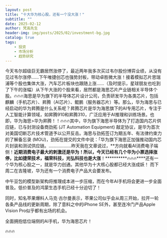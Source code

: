 ```yaml
---
layout: post
title: "十大华为核心股，还有一个没大涨！"
subtitle: ""
date: 2025-02-12
author: 梵高先生
header-img: img/posts/2025/02/investment-bg.jpg
catalog: true
tags:
    - 投资
    - 市场分析
    - 趋势研究
---
```


今天韦尔超级巨无霸居然涨停了，最近两年我多次买过韦尔股份博弈业绩，从没有见过韦尔涨停……下午唯捷创芯也强势封板，带动卓胜微大涨！接着模拟芯片思瑞浦等个股也集体大涨，汽车芯片板块也跟随上涨……（及时提示，星球朋友也吃到了下午的涨幅）从下午大涨的个股来看，居然都是海思芯片产业链相关半导体个股。🔥🔥🔥海思是华为旗下的半导体芯片设计公司，负责研发华为各类芯片，包括麒麟（手机芯片）、昇腾（AI芯片）、鲲鹏（服务器芯片）等。那么，华为海思与已经启动的华为昇腾是什么关系呢？昇腾芯片是华为海思旗下的AI专用芯片，专注于人工智能计算领域，如昇腾910和昇腾310，广泛应用于AI推理和训练场景。也即，华为海思&gt;华为昇腾！！🔥🔥🔥其中，华为旗下海思半导体为了打造国内芯片供应链，已与封测设备商劲拓 (JT Au­t­o­m­a­t­i­on Eq­u­i­p­m­e­nt) 敲定协议，是华为首次对美国切断芯片技术管道予以公开反击。海思与劲拓签订为期五年、有法律约束力的了解备忘录 (MOU)，劲拓在提交的文件中说：「华为旗下海思正加强推动国内芯片封装和测试供应链。………………昨天我在文章说过，**方向就看AI消费电子端侧！**近期消费电子最大的刺激还是华为！所以，今天已经有几个华为小票选择涨停，比如捷荣技术，福荣科技，光弘科技也是大涨**！**********🔥🔥🔥****还有一个华为核心股之一，就是华力创通。其他华为十大核心股都已经大涨成妖！
而下周二在吉隆坡，华为还有一个消费电子产品大会要发布。

中午豆包的模型新架构将推理成本进一步压缩，而在今年AI手机将会更进一步全面普及。低价普及的鸿蒙生态手机已经十分迫切了！

同时，知名苹果爆料人马克·古尔曼表示，苹果公司似乎会从周三开始，拉开一轮各条产品线的更新周期，除了意料之中的iPhone SE外，甚至连冷门产品Apple Vision Pro似乎都有出场的机会。

全面拥抱低位端侧的AI手机，华为海思芯片！

🔥🔥🔥